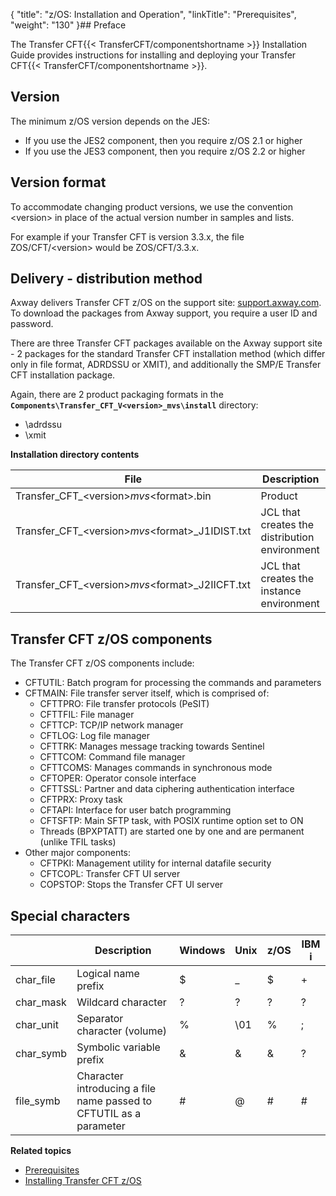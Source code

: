 {
    "title": "z/OS: Installation and Operation",
    "linkTitle": "Prerequisites",
    "weight": "130"
}## Preface

The Transfer CFT{{< TransferCFT/componentshortname  >}} Installation Guide provides instructions for installing and deploying your Transfer CFT{{< TransferCFT/componentshortname  >}}.

<span id="Installation support format"></span>

## Version

The minimum z/OS version depends on the JES:

- If you use the JES2 component, then you require z/OS 2.1 or higher
- If you use the JES3 component, then you require z/OS 2.2 or higher

<span id="Installation support format"></span>

## Version format

To accommodate changing product versions, we use the convention &lt;version> in place of the actual version number in samples and lists.

For example if your Transfer CFT is version 3.3.x, the file ZOS/CFT/&lt;version> would be ZOS/CFT/3.3.x.

<span id="Delivery process"></span>

## Delivery - distribution method

Axway delivers Transfer CFT z/OS on the support site: [support.axway.com](https://support.axway.com/). To download the packages from Axway support, you require a user ID and password.

There are three Transfer CFT packages available on the Axway support site - 2 packages for the standard Transfer CFT installation method (which differ only in file format, ADRDSSU or XMIT), and additionally the SMP/E Transfer CFT installation package.

Again, there are 2 product packaging formats in the **`Components\Transfer_CFT_V<version>_mvs\install`** directory:

- \\adrdssu 
- \\xmit

**<span id="kanchor13"></span>Installation directory contents**


| File  | Description  |
| --- | --- |
| Transfer_CFT_&lt;version&gt;_mvs_&lt;format&gt;.bin | Product |
| Transfer_CFT_&lt;version&gt;_mvs_&lt;format&gt;_J1IDIST.txt | JCL that creates the distribution environment |
| Transfer_CFT_&lt;version&gt;_mvs_&lt;format&gt;_J2IICFT.txt | JCL that creates the instance environment |


<span id="kanchor14"></span>

## Transfer CFT z/OS components

The Transfer CFT z/OS components include:

- CFTUTIL: Batch program for processing the commands and parameters
- CFTMAIN: File transfer server itself, which is comprised of:
    -   CFTTPRO: File transfer protocols (PeSIT)
    -   CFTTFIL: File manager
    -   CFTTCP: TCP/IP network manager
    -   CFTLOG: Log file manager
    -   CFTTRK: Manages message tracking towards Sentinel
    -   CFTTCOM: Command file manager
    -   CFTTCOMS: Manages commands in synchronous mode
    -   CFTOPER: Operator console interface
    -   CFTTSSL: Partner and data ciphering authentication interface
    -   CFTPRX: Proxy task
    -   CFTAPI: Interface for user batch programming
    -   CFTSFTP: Main SFTP task, with POSIX runtime option set to ON
    -   Threads (BPXPTATT) are started one by one and are permanent (unlike TFIL tasks)
- Other major components:
    -   CFTPKI: Management utility for internal datafile security
    -   CFTCOPL: Transfer CFT UI server
    -   COPSTOP: Stops the Transfer CFT UI server

<span id="Special"></span>

## Special characters


|   | Description  | Windows  | Unix  | z/OS  | IBM i  |
| --- | --- | --- | --- | --- | --- |
| char_file  | Logical name prefix | $  | _  | $  | +  |
| char_mask  | Wildcard character  | ?  | ?  | ?  | ?  |
| char_unit  | Separator character (volume)  | %  | \01  | %  | ;  |
| char_symb  | Symbolic variable prefix  | &amp;  | &amp;  | &amp;  | ?  |
| file_symb  | Character introducing a file name passed to CFTUTIL as a parameter  | #  | @  | #  | #  |


****Related topics****

- [Prerequisites](r_prerequistes_zos)
- [Installing Transfer CFT z/OS]()
